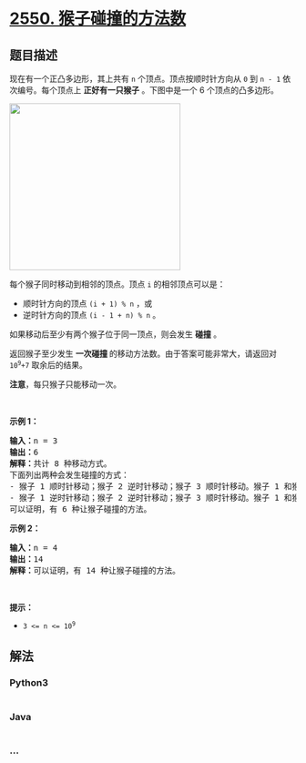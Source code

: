 # [2550. 猴子碰撞的方法数](https://leetcode-cn.com/problems/count-collisions-of-monkeys-on-a-polygon)



## 题目描述

<!-- 这里写题目描述 -->

<p>现在有一个正凸多边形，其上共有 <code>n</code> 个顶点。顶点按顺时针方向从 <code>0</code> 到 <code>n - 1</code> 依次编号。每个顶点上 <strong>正好有一只猴子</strong> 。下图中是一个 6 个顶点的凸多边形。</p>

<p><img alt="" src="https://assets.leetcode.com/uploads/2023/01/22/hexagon.jpg" style="width: 300px; height: 293px;"></p>

<p>每个猴子同时移动到相邻的顶点。顶点 <code>i</code> 的相邻顶点可以是：</p>

<ul>
	<li>顺时针方向的顶点 <code>(i + 1) % n</code> ，或</li>
	<li>逆时针方向的顶点 <code>(i - 1 + n) % n</code> 。</li>
</ul>

<p>如果移动后至少有两个猴子位于同一顶点，则会发生 <strong>碰撞</strong> 。</p>

<p>返回猴子至少发生 <strong>一次碰撞 </strong>的移动方法数。由于答案可能非常大，请返回对 <code>10<sup>9</sup>+7</code> 取余后的结果。</p>

<p><strong>注意</strong>，每只猴子只能移动一次。</p>

<p>&nbsp;</p>

<p><strong>示例 1：</strong></p>

<pre><strong>输入：</strong>n = 3
<strong>输出：</strong>6
<strong>解释：</strong>共计 8 种移动方式。
下面列出两种会发生碰撞的方式：
- 猴子 1 顺时针移动；猴子 2 逆时针移动；猴子 3 顺时针移动。猴子 1 和猴子 2 碰撞。
- 猴子 1 逆时针移动；猴子 2 逆时针移动；猴子 3 顺时针移动。猴子 1 和猴子 3 碰撞。
可以证明，有 6 种让猴子碰撞的方法。
</pre>

<p><strong>示例 2：</strong></p>

<pre><strong>输入：</strong>n = 4
<strong>输出：</strong>14
<strong>解释：</strong>可以证明，有 14 种让猴子碰撞的方法。</pre>

<p>&nbsp;</p>

<p><strong>提示：</strong></p>

<ul>
	<li><code>3 &lt;= n &lt;= 10<sup>9</sup></code></li>
</ul>


## 解法

<!-- 这里可写通用的实现逻辑 -->

<!-- tabs:start -->

### **Python3**

<!-- 这里可写当前语言的特殊实现逻辑 -->

```python

```

### **Java**

<!-- 这里可写当前语言的特殊实现逻辑 -->

```java

```

### **...**

```

```

<!-- tabs:end -->
